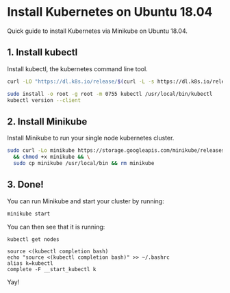 # Install Kubernetes on Ubuntu 18.04

Quick guide to install Kubernetes via Minikube on Ubuntu 18.04.

## 1. Install kubectl
Install kubectl, the kubernetes command line tool.

```bash
curl -LO "https://dl.k8s.io/release/$(curl -L -s https://dl.k8s.io/release/stable.txt)/bin/linux/amd64/kubectl"
```
```bash
sudo install -o root -g root -m 0755 kubectl /usr/local/bin/kubectl
kubectl version --client
```

## 2. Install Minikube
Install Minikube to run your single node kubernetes cluster.

```bash
sudo curl -Lo minikube https://storage.googleapis.com/minikube/releases/latest/minikube-linux-amd64 \
  && chmod +x minikube && \
  sudo cp minikube /usr/local/bin && rm minikube
```

## 3. Done!
You can run Minikube and start your cluster by running:

```bash
minikube start
```

You can then see that it is running:

```bash
kubectl get nodes
```
```enable autocomplete
source <(kubectl completion bash)
echo "source <(kubectl completion bash)" >> ~/.bashrc
alias k=kubectl
complete -F __start_kubectl k
```


Yay!
